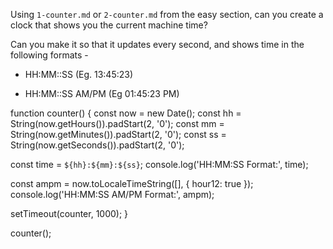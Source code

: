 Using `1-counter.md` or `2-counter.md` from the easy section, can you create a
clock that shows you the current machine time?

Can you make it so that it updates every second, and shows time in the following formats - 

 - HH:MM::SS (Eg. 13:45:23)

 - HH:MM::SS AM/PM (Eg 01:45:23 PM)

function counter() {
  const now = new Date();
  const hh = String(now.getHours()).padStart(2, '0');
  const mm = String(now.getMinutes()).padStart(2, '0');
  const ss = String(now.getSeconds()).padStart(2, '0');

  const time = `${hh}:${mm}:${ss}`;
  console.log('HH:MM:SS Format:', time);

  const ampm = now.toLocaleTimeString([], { hour12: true });
  console.log('HH:MM:SS AM/PM Format:', ampm);

  setTimeout(counter, 1000);
}

counter();

